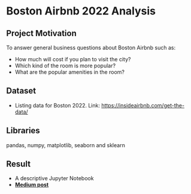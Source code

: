 # Boston Airbnb 2022 Analysis

## Project Motivation
To answer general business questions about Boston Airbnb such as:
- How much will cost if you plan to visit the city?
- Which kind of the room is more popular?
- What are the popular amenities in the room?

## Dataset
- Listing data for Boston 2022. Link: https://insideairbnb.com/get-the-data/

## Libraries 
pandas, numpy, matplotlib, seaborn and sklearn

## Result 
- A descriptive Jupyter Notebook
- [**Medium post**](https://medium.com/@xiangningbu/2022-boston-airbnb-data-analysis-5fc1c4727b4)
